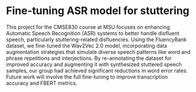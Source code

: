 # Fine-tuning ASR model for stuttering 

This project for the CMSE830 course at MSU focuses on enhancing Automatic Speech Recognition (ASR) systems to better handle disfluent speech, particularly stuttering-related disfluencies. Using the FluencyBank dataset, we fine-tuned the Wav2Vec 2.0 model, incorporating data augmentation strategies that simulate diverse speech patterns like word and phrase repetitions and interjections. By re-annotating the dataset for improved accuracy and augmenting it with synthesized stuttered speech samples, our group had achieved significant reductions in word error rates. Future work will involve the full fine-tuning to improve transcription accuracy and FBERT metrics.


